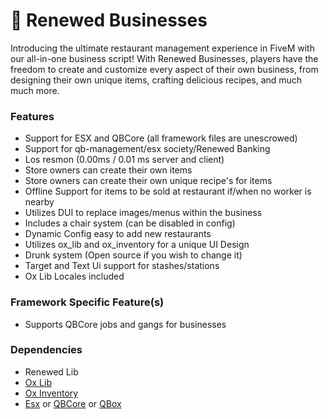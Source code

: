 # 🏪 Renewed Businesses

Introducing the ultimate restaurant management experience in FiveM with our all-in-one business script! With Renewed Businesses, players have the freedom to create and customize every aspect of their own business, from designing their own unique items, crafting delicious recipes, and much much more.

### Features

* Support for ESX and QBCore (all framework files are unescrowed)
* Support for qb-management/esx society/Renewed Banking
* Los resmon (0.00ms / 0.01 ms server and client)
* Store owners can create their own items
* Store owners can create their own unique recipe's for items
* Offline Support for items to be sold at restaurant if/when no worker is nearby
* Utilizes DUI to replace images/menus within the business
* Includes a chair system (can be disabled in config)
* Dynamic Config easy to add new restaurants
* Utilizes ox\_lib and ox\_inventory for a unique UI Design
* Drunk system (Open source if you wish to change it)
* Target and Text Ui support for stashes/stations
* Ox Lib Locales included

### Framework Specific Feature(s)

* Supports QBCore jobs and gangs for businesses

### Dependencies

* Renewed Lib
* [Ox Lib](https://github.com/overextended/ox\_lib)
* [Ox Inventory](https://github.com/overextended/ox\_inventory)
* [Esx](https://github.com/esx-framework/esx\_core) or [QBCore](https://github.com/qbcore-framework/qb-core) or [QBox](https://github.com/Qbox-project/qbx-core)
